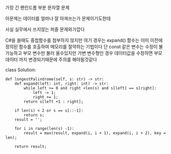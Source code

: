 가장 긴 팬린드롬 부분 문자열 문제 

아문제는 데이터를 얼마나 잘 아껴쓰는가 문제이기도한데

사실 실무에서 쓰지않는 퍼즐 문제와가깝다 

C#을 쓸때도 중첩함수를 첨부하지 않지만 여기 경우는 expand() 함수는 이미 이전에 정의된 함수를 호출하여 메모리를 절약하는 기법이다 단 const 같은 변수는 수정이 불가능하고 부모 변수만 불러 올수있지만
가변 변수형인 경우 데이터값을 수정하면 부모 데이터 까지 변경되기때문에 주의를 해야될것같다 



class Solution:
    
    def longestPalindrome(self, s: str) -> str:
        def expand(left: int, right: int) -> str:
            while left >= 0 and right <len(s) and s[left] == s[right]:
                left -= 1;
                right += 1;
            return s[left +1 : right];
        
        if len(s) < 2 or s == s[::-1]:
            return s;
        result = '';
        
        for i in range(len(s) -1):
            result = max(result, expand(i, i + 1), expand(i, i + 2), key = len);
            
        return result;
        
